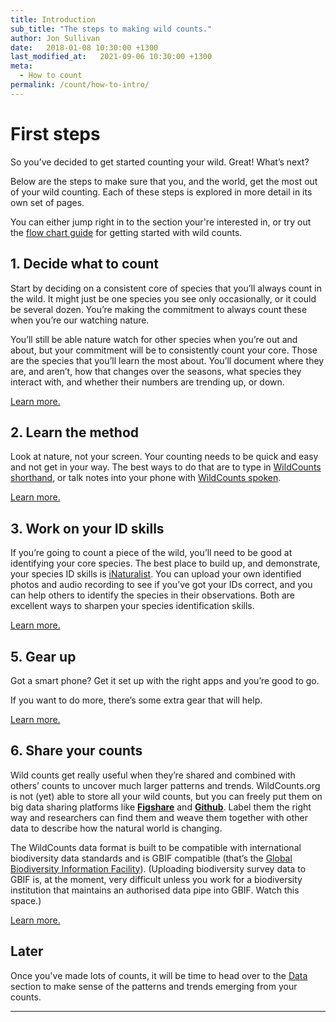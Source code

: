 ```yaml
---
title: Introduction
sub_title: "The steps to making wild counts."
author: Jon Sullivan
date:   2018-01-08 10:30:00 +1300
last_modified_at:   2021-09-06 10:30:00 +1300
meta: 
  - How to count
permalink: /count/how-to-intro/
---
```


# First steps

So you’ve decided to get started counting your wild. Great! What’s next?

Below are the steps to make sure that you, and the world, get the most out of your wild counting. Each of these steps is explored in more detail in its own set of pages.

You can either jump right in to the section your're interested in, or try out the <a href="../how-to-decisions">flow chart guide</a> for getting started with wild counts.

## 1. Decide what to count

Start by deciding on a consistent core of species that you’ll always count in the wild. It might just be one species you see only occasionally, or it could be several dozen. You’re making the commitment to always count these when you’re our watching nature.

You’ll still be able nature watch for other species when you’re out and about, but your commitment will be to consistently count your core. Those are the species that you’ll learn the most about. You’ll document where they are, and aren’t, how that changes over the seasons, what species they interact with, and whether their numbers are trending up, or down. 

<a href="../what-to-count-intro/">Learn more.</a>

## 2. Learn the method

Look at nature, not your screen. Your counting needs to be quick and easy and not get in your way. The best ways to do that are to type in <a href="../wildcounts-shorthand-intro/">WildCounts shorthand</a>, or talk notes into your phone with <a href="../wildcounts-spoken-intro/">WildCounts spoken</a>.

<a href="../methods-intro/">Learn more.</a>

## 3. Work on your ID skills

If you’re going to count a piece of the wild, you’ll need to be good at identifying your core species. The best place to build up, and demonstrate, your species ID skills is [iNaturalist](https://www.inaturalist.org). You can upload your own identified photos and audio recording to see if you’ve got your IDs correct, and you can help others to identify the species in their observations. Both are excellent ways to sharpen your species identification skills.

<a href="../id-intro/">Learn more.</a>

## 5. Gear up

Got a smart phone? Get it set up with the right apps and you’re good to go. 

If you want to do more, there’s some extra gear that will help.

<a href="../gear-up-intro/">Learn more.</a>

## 6. Share your counts

Wild counts get really useful when they’re shared and combined with others’ counts to uncover much larger patterns and trends. WildCounts.org is not (yet) able to store all your wild counts, but you can freely put them on big data sharing platforms like [**Figshare**](https://figshare.com/) and [**Github**](https://github.com/). Label them the right way and researchers can find them and weave them together with other data to describe how the natural world is changing.

The WildCounts data format is built to be compatible with international biodiversity data standards and is GBIF compatible (that’s the [Global Biodiversity Information Facility](https://gbif.org)). (Uploading biodiversity survey data to GBIF is, at the moment, very difficult unless you work for a biodiversity institution that maintains an authorised data pipe into GBIF. Watch this space.)

<a href="../share-intro/">Learn more.</a>

## Later

Once you've made lots of counts, it will be time to head over to the <a href="../../datapage/home/">Data</a> section to make sense of the patterns and trends emerging from your counts.

---
